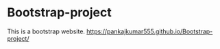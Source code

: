 # Bootstrap-project
This is a bootstrap website.
https://pankajkumar555.github.io/Bootstrap-project/
